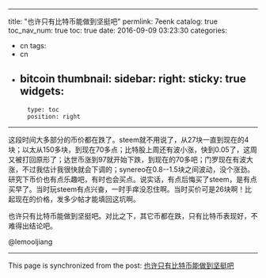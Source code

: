 
---
title: "也许只有比特币能做到坚挺吧"
permlink: 7eenk
catalog: true
toc_nav_num: true
toc: true
date: 2016-09-09 03:23:30
categories:
- cn
tags:
- cn
- bitcoin
thumbnail: 
sidebar:
    right:
        sticky: true
widgets:
    -
        type: toc
        position: right
---


这段时间大多部分的币价都在跌了。steem就不用说了，从27块一直到现在的4块；以太从150多块，到现在70多点；比特股上周还有波小涨，快到0.05了，这周又被打回原形了；达世币涨到97就开始下跌，到现在的70多吧；门罗现在有波大涨，不过我估计我很快就会下调的；synereo在0.8--1.5块之间波动，没个涨劲。研究下币价也有点乐趣吧，有时也会买点。说实话，有点后悔买了steem，是有点买早了。当时玩steem有点兴奋，一时手痒没忍住啊。当时买价可是26块啊！比起现在的价格，发多少帖才能填回这坑啊。

也许只有比特币能做到坚挺吧。对比之下，其它币都在跌，只有比特币表现好，不难得出结论吧。

 @lemooljiang

- - -

This page is synchronized from the post: [也许只有比特币能做到坚挺吧](https://steemit.com/@lemooljiang/7eenk)
